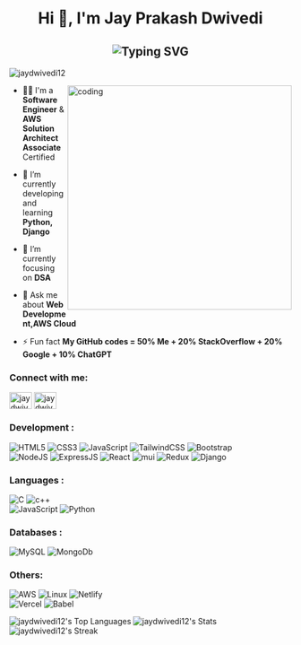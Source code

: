 <h1 align="center">Hi 👋, I'm Jay Prakash Dwivedi</h1>
<h2 align="center" ><img src="https://readme-typing-svg.demolab.com?font=Fira+Code&pause=1000&color=2DFF09&width=435&lines=Everything+starts+with+Hello+World+!!!" alt="Typing SVG"> </h2>
<p align="left"> <img src="https://komarev.com/ghpvc/?username=jaydwivedi12&label=Profile%20views&color=0e75b6&style=flat" alt="jaydwivedi12" /> </p>

<img align="right" alt="coding" width="400" src="https://media.tenor.com/-SV9TjUGabMAAAAC/hacker-python.gif">

- 👨‍💻 I'm a **Software Engineer** & **AWS Solution Architect Associate** Certified

- 🌱 I’m currently developing and learning **Python, Django**

- 🔭 I’m currently focusing on **DSA**

- 💬 Ask me about **Web Development,AWS Cloud**

- ⚡ Fun fact **My GitHub codes = 50% Me + 20% StackOverflow + 20% Google + 10% ChatGPT**

<h3 align="left">Connect with me:</h3>
<p align="left">
<a href="https://linkedin.com/in/jaydwivedi12" target="blank"><img align="center" src="https://raw.githubusercontent.com/rahuldkjain/github-profile-readme-generator/master/src/images/icons/Social/linked-in-alt.svg" alt="jaydwivedi12" height="30" width="40" /></a>
<a href="https://www.leetcode.com/jaydwivedi12" target="blank"><img align="center" src="https://raw.githubusercontent.com/rahuldkjain/github-profile-readme-generator/master/src/images/icons/Social/leet-code.svg" alt="jaydwivedi12" height="30" width="40" /></a>
</p>

<h3 align="left">Development :</h3>
<div align="left">
<img alt="HTML5" src="https://img.shields.io/badge/html5-%23E34F26.svg?style=for-the-badge&logo=html5&logoColor=white"/>
<img alt="CSS3" src="https://img.shields.io/badge/css3-%231572B6.svg?style=for-the-badge&logo=css3&logoColor=white"/> 
<img alt="JavaScript" src="https://img.shields.io/badge/javascript-%23323330.svg?style=for-the-badge&logo=javascript&logoColor=%23F7DF1E"/> 
<img alt="TailwindCSS" src="https://img.shields.io/badge/Tailwind_CSS-38B2AC?style=for-the-badge&logo=tailwind-css&logoColor=white"/>
<img alt="Bootstrap" src="https://img.shields.io/badge/bootstrap-%23563D7C.svg?style=for-the-badge&logo=bootstrap&logoColor=white"/>
<br>
<img alt="NodeJS" src="https://img.shields.io/badge/node.js-%2343853D.svg?style=for-the-badge&logo=node-dot-js&logoColor=white"/>
<img alt="ExpressJS" src="https://img.shields.io/badge/Express.js-000000?style=for-the-badge&logo=express&logoColor=white"/>
<img alt="React" src="https://img.shields.io/badge/react-%2320232a.svg?style=for-the-badge&logo=react&logoColor=%2361DAFB"/>
<img alt="mui" src="https://img.shields.io/badge/Material%20UI-007FFF?style=for-the-badge&logo=mui&logoColor=white"/>
<img alt="Redux" src="https://img.shields.io/badge/Redux-593D88?style=for-the-badge&logo=redux&logoColor=white"/>
<img alt="Django" src="https://img.shields.io/badge/Django-092E20?style=for-the-badge&logo=django&logoColor=green"/> 
</div>

<h3 align="left">Languages :</h3>
<div align="left">
  <img alt="C" src="https://img.shields.io/badge/c-%2300599C.svg?style=for-the-badge&logo=c&logoColor=white"/>
  <img alt="c++" src="https://img.shields.io/badge/C%2B%2B-00599C?style=for-the-badge&logo=c%2B%2B&logoColor=white"/>
   <br>
   <img alt="JavaScript" src="https://img.shields.io/badge/javascript-%23323330.svg?style=for-the-badge&logo=javascript&logoColor=%23F7DF1E"/> 
   <img alt="Python" src="https://img.shields.io/badge/python-3670A0?style=for-the-badge&logo=python&logoColor=ffdd54"/> 
  </div>

  
  <h3 align="left">Databases :</h3>
<div align="left">
  <img alt="MySQL" src="https://img.shields.io/badge/mysql-%2300f.svg?style=for-the-badge&logo=mysql&logoColor=white"/>
    <img alt="MongoDb" src="https://img.shields.io/badge/MongoDB-%234ea94b.svg?style=for-the-badge&logo=mongodb&logoColor=white"/>
    </div>

    
   <h3 align="left">Others:</h3>
<div align="left">
   <img alt="AWS" src="https://img.shields.io/badge/AWS-232F32?style=for-the-badge&logo=AmazonAWS"/>
      <img alt="Linux" src="https://img.shields.io/badge/Linux-FCC624?style=for-the-badge&logo=linux&logoColor=black"/>
     <img alt="Netlify" src="https://img.shields.io/badge/netlify-%23000000.svg?style=for-the-badge&logo=netlify&logoColor=#00C7B7"/>
  <br>
  <img alt="Vercel" src="https://img.shields.io/badge/vercel-%23000000.svg?style=for-the-badge&logo=vercel&logoColor=white"/>
   <img alt="Babel" src="https://img.shields.io/badge/Babel-F9DC3e?style=for-the-badge&logo=babel&logoColor=black"/>
    </div>
    
![jaydwivedi12's Top Languages](https://github-readme-stats.vercel.app/api/top-langs/?username=jaydwivedi12&theme=vue-dark&show_icons=true&hide_border=true&layout=compact)
![jaydwivedi12's Stats](https://github-readme-stats.vercel.app/api?username=jaydwivedi12&theme=vue-dark&show_icons=true&hide_border=true&count_private=true)
![jaydwivedi12's Streak](https://github-readme-streak-stats.herokuapp.com/?user=jaydwivedi12&theme=vue-dark&hide_border=true)
